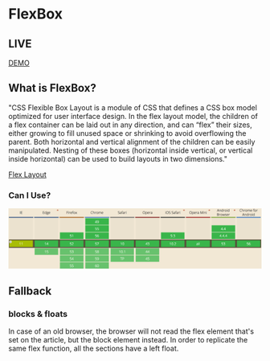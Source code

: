 # FlexBox

## LIVE

[DEMO](https://mimaaa.github.io/BROTECH/Week2/css-feature-1/index.html)

## What is FlexBox?

"CSS Flexible Box Layout is a module of CSS that defines a CSS box model optimized for user interface design. In the flex layout model, the children of a flex container can be laid out in any direction, and can “flex” their sizes, either growing to fill unused space or shrinking to avoid overflowing the parent. Both horizontal and vertical alignment of the children can be easily manipulated. Nesting of these boxes (horizontal inside vertical, or vertical inside horizontal) can be used to build layouts in two dimensions."

[Flex Layout](https://developer.mozilla.org/en-US/docs/Web/CSS/CSS_Flexible_Box_Layout)

### Can I Use?

![alt text](https://github.com/Mimaaa/MINOR_WD_BROTECH/blob/master/Week2/css-feature-1/img/flexbox.png "FlexBox CanIUse")

## Fallback

### blocks & floats

In case of an old browser, the browser will not read the flex element that's set on the article, but the block element instead. In order to replicate the same flex function, all the sections have a left float.
